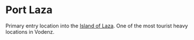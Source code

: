 # Port Laza

Primary entry location into the [Island of Laza](./README.md). One of the most tourist heavy locations in Vodenz.
